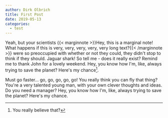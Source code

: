 ```yaml
---
author: Dirk Olbrich
title: First Post
date: 2019-05-13
categories:
  - test
---
```


Yeah, but your scientists {{< marginnote >}}Hey, this is a marginal note! What happens if this is very, very, very, very, very long text?{{< /marginnote >}} were so preoccupied with whether or not they could, they didn't stop to think if they should. Jaguar shark! So tell me - does it really exist? Remind me to thank John for a lovely weekend. Hey, you know how I'm, like, always trying to save the planet? Here's my chance[^1].

Must go faster... go, go, go, go, go! You really think you can fly that thing? You're a very talented young man, with your own clever thoughts and ideas. Do you need a manager? Hey, you know how I'm, like, always trying to save the planet? Here's my chance.

[^1]: You really believe that?
